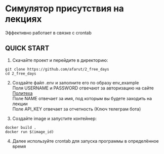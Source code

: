 Симулятор присутствия на лекциях
=====================
Эффективно работает в связке с crontab

QUICK START
------------
1. Скачайте проект и перейдите в директорию:
```console
git clone https://github.com/afarut/2_free_days
cd 2_free_days
```
2. Создайте файл .env и заполните его по образу env_example <br>
Поля USERNAME и PASSWORD отвечают за авторизацию на сайте [Политеха](https://e.mospolytech.ru) <br>
Поле NAME отвечает за имя, под которым вы будете заходить на лекции <br>
Поле API_KEY отвечает за отчетность (Ключ телеграм бота)

3. Создайте image и запустите контейнер:
```console
docker build .
docker run $(image_id)
```
4. Далее используйте crontab для запуска программы в определённое время 
